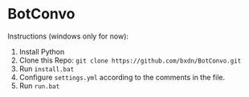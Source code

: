 # BotConvo
Instructions (windows only for now):
1. Install Python
2. Clone this Repo: ```git clone https://github.com/bxdn/BotConvo.git```
3. Run ```install.bat```
4. Configure ```settings.yml``` according to the comments in the file.
5. Run ```run.bat```
